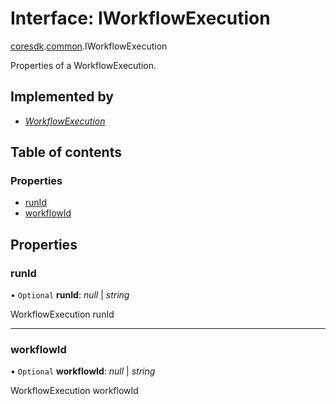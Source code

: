 # Interface: IWorkflowExecution

[coresdk](../modules/proto.coresdk.md).[common](../modules/proto.coresdk.common.md).IWorkflowExecution

Properties of a WorkflowExecution.

## Implemented by

* [*WorkflowExecution*](../classes/proto.coresdk.common.workflowexecution.md)

## Table of contents

### Properties

- [runId](proto.coresdk.common.iworkflowexecution.md#runid)
- [workflowId](proto.coresdk.common.iworkflowexecution.md#workflowid)

## Properties

### runId

• `Optional` **runId**: *null* \| *string*

WorkflowExecution runId

___

### workflowId

• `Optional` **workflowId**: *null* \| *string*

WorkflowExecution workflowId
